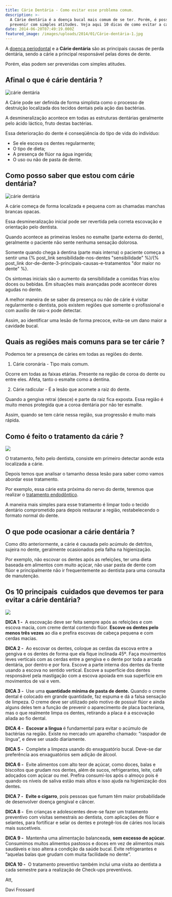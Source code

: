 ```yaml
---
title: Cárie Dentária - Como evitar esse problema comum.
description: >-
  A Cárie dentária é a doença bucal mais comum de se ter. Porém, é possível
  prevenir com simples atitudes. Veja aqui 10 dicas de como evitar a cárie.
date: 2014-06-20T07:49:19.000Z
featured_image: /images/uploads/2014/01/Cárie-dentária-1.jpg
---
```

A [doença periodontal](/tratamentos/periodontia/ "Periodontia") e a **Cárie dentária** são as principais causas de perda dentária, sendo a cárie a principal responsável pelas dores de dente. 

Porém, elas podem ser prevenidas com simples atitudes.

## **Afinal o que é cárie dentária ?**

![cárie dentária](/images/uploads/2014/01/cárie-dentária-300x240.jpg) 

A Cárie pode ser definida de forma simplista como o processo de destruição localizada dos tecidos dentais pela ação das bactérias.

A desmineralização acontece em todas as estruturas dentárias geralmente pelo ácido láctico, fruto destas bactérias. 

Essa deterioração do dente é conseqüência do tipo de vida do indivíduo: 

* Se ele escova os dentes regularmente; 
* O tipo de dieta; 
* A presença de flúor na água ingerida; 
* O uso ou não de pasta de dente.

## **Como posso saber que estou com cárie dentária?**

![cárie dentária](/images/uploads/2017/08/como-clarear-os-dentes-bicarbonato.jpg)  

A cárie começa de forma localizada e pequena com as chamadas manchas brancas opacas. 

Essa desmineralização inicial pode ser revertida pela correta escovação e orientação pelo dentista. 

Quando acontece as primeiras lesões no esmalte (parte externa do dente), geralmente o paciente não sente nenhuma sensação dolorosa. 

Somente quando chega à dentina (parte mais interna) o paciente começa a sentir uma {% post_link sensibilidade-nos-dentes "sensibilidade" %}/{% post_link dor-de-dente-3-principais-causas-e-tratamentos "dor maior no dente" %}. 

Os sintomas iniciais são o aumento da sensibilidade a comidas frias e/ou doces ou bebidas. Em situações mais avançadas pode acontecer dores agudas no dente. 

A melhor maneira de se saber da presença ou não de cárie é visitar regularmente o dentista, pois existem regiões que somente o profissional e com auxílio de raio-x pode detectar. 

Assim, ao identificar uma lesão de forma precoce, evita-se um dano maior a cavidade bucal.

## **Quais as regiões mais comuns para se ter cárie ?**

Podemos ter a presença de cáries em todas as regiões do dente. 

1) Cárie coronária - Tipo mais comum. 

Ocorre em todas as faixas etárias. Presente na região de coroa do dente ou entre eles. Afeta, tanto o esmalte como a dentina. 

2) Cárie radicular - É a lesão que acomete a raiz do dente. 

Quando a gengiva retrai (desce) e parte da raiz fica exposta. Essa região é muito menos protegida que a coroa dentária por não ter esmalte. 

Assim, quando se tem cárie nessa região, sua progressão é muito mais rápida.

## **Como é feito o tratamento da cárie ?**

![](/images/uploads/2016/08/como-saber-se-estou-com-cárie.jpg) 

O tratamento, feito pelo dentista, consiste em primeiro detectar aonde esta localizada a cárie. 

Depois temos que analisar o tamanho dessa lesão para saber como vamos abordar esse tratamento. 

Por exemplo, essa cárie esta próxima do nervo do dente, teremos que realizar o [tratamento endodôntico](/tratamentos/endodontia/ "Endodontia"). 

A maneira mais simples para esse tratamento é limpar todo o tecido dentário comprometido para depois restaurar a região, restabelecendo o formato normal do dente.

## **O que pode ocasionar a cárie dentária ?**

Como dito anteriormente, a cárie é causada pelo acúmulo de detritos, sujeira no dente, geralmente ocasionados pela falha na higienização. 

Por exemplo, não escovar os dentes após as refeições, ter uma dieta baseada em alimentos com muito açúcar, não usar pasta de dente com flúor e principalmente não ir frequentemente ao dentista para uma consulta de manutenção.

## **Os 10 principais  cuidados que devemos ter para evitar a cárie dentária?**

![](/images/uploads/2014/06/cárie-dentária.jpg) 

**DICA 1 -** 
A escovação deve ser feita sempre após as refeições e com escova macia, com creme dental contendo flúor. **Escove os dentes pelo menos três vezes** ao dia e prefira escovas de cabeça pequena e com cerdas macias.   

**DICA 2 -** 
Ao escovar os dentes, coloque as cerdas da escova entre a gengiva e os dentes de forma que ela fique inclinada 45º. Faça movimentos leves verticais com as cerdas entre a gengiva e o dente por toda a arcada dentária, por dentro e por fora. Escove a parte interna dos dentes da frente usando a escova no sentido vertical. Escove a superfície dos dentes responsável pela mastigação com a escova apoiada em sua superfície em movimentos de vai e vem.   

**DICA 3 -** 
Use uma **quantidade mínima de pasta de dente.** Quando o creme dental é colocado em grande quantidade, faz espuma e dá a falsa sensação de limpeza. O creme deve ser utilizado pelo motivo de possuir flúor e ainda alguns deles tem a função de prevenir o aparecimento de placa bacteriana, mas o que realmente limpa os dentes, retirando a placa é a escovação aliada ao fio dental.   

**DICA 4 -** 
**Escovar a língua** é fundamental para evitar o acúmulo de bactérias na região. Existe no mercado um aparelho chamado: “raspador de língua”, e deve ser usado diariamente.   

**DICA 5 -** 
Complete a limpeza usando do enxaguatório bucal. Deve-se dar preferência aos enxaguatórios sem adição de álcool.   

**DICA 6 -** 
Evite alimentos com alto teor de açúcar, como doces, balas e biscoitos que grudam nos dentes, além de sucos, refrigerantes, leite, café adoçados com açúcar ou mel. Prefira consumí-los após o almoço pois é quando os níveis de saliva estão mais altos e isso ajuda na higienização dos dentes.   

**DICA 7 -** 
**Evite o cigarro**, pois pessoas que fumam têm maior probabilidade de desenvolver doença gengival e câncer.   

**DICA 8 -** 
Em crianças e adolescentes deve-se fazer um tratamento preventivo com visitas semestrais ao dentista, com aplicações de flúor e selantes, para fortificar e selar os dentes e protegê-los de cáries nos locais mais suscetíveis.   

**DICA 9 -** 
Mantenha uma alimentação balanceada, **sem excesso de açúcar**. Consumimos muitos alimentos pastosos e doces em vez de alimentos mais saudáveis e isso altera a condição da saúde bucal. Evite refrigerantes e “aquelas balas que grudam com muita facilidade no dente”.   

**DICA 10 -** 
O tratamento preventivo também inclui uma visita ao dentista a cada semestre para a realização de Check-ups preventivos.

Att, 

Davi Frossard
